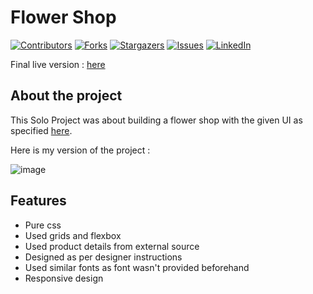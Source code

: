 # Flower Shop

[![Contributors][contributors-shield]][contributors-url]
[![Forks][forks-shield]][forks-url]
[![Stargazers][stars-shield]][stars-url]
[![Issues][issues-shield]][issues-url]
[![LinkedIn][linkedin-shield]][linkedin-url]

Final live version : [here](https://cdn.statically.io/gh/moinkhanif/flower-shop/flower-shop/flower.html)

## About the project

This Solo Project was about building a flower shop with the given UI as specified [here](https://www.notion.so/HTML-CSS-capstone-project-Flower-shop-36dadb9944f040618db0de47cd6f68d6).

Here is my version of the project : 

![image](https://i.imgur.com/GNjYO95.png)

## Features

* Pure css
* Used grids and flexbox
* Used product details from external source
* Designed as per designer instructions
* Used similar fonts as font wasn't provided beforehand
* Responsive design

<!-- MARKDOWN LINKS & IMAGES -->

[contributors-shield]: https://img.shields.io/github/contributors/moinkhanif/flower-shop.svg?style=flat-square
[contributors-url]: https://github.com/moinkhanif/flower-shop/graphs/contributors
[forks-shield]: https://img.shields.io/github/forks/moinkhanif/flower-shop.svg?style=flat-square
[forks-url]: https://github.com/moinkhanif/flower-shop/network/members
[stars-shield]: https://img.shields.io/github/stars/moinkhanif/flower-shop.svg?style=flat-square
[stars-url]: https://github.com/moinkhanif/flower-shop/stargazers
[issues-shield]: https://img.shields.io/github/issues/moinkhanif/flower-shop.svg?style=flat-square
[issues-url]: https://github.com/moinkhanif/flower-shop/issues
[linkedin-shield]: https://img.shields.io/badge/-LinkedIn-black.svg?style=flat-square&logo=linkedin&colorB=555
[linkedin-url]: https://linkedin.com/in/moinkhanif
[product-screenshot]: images/screenshot.png
